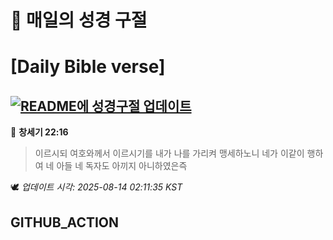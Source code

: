 # 🙏 매일의 성경 구절
# [Daily Bible verse]
## [![README에 성경구절 업데이트](https://github.com/DONGSUKA/first_test/actions/workflows/update-readme-bible.yml/badge.svg)](https://github.com/DONGSUKA/first_test/actions/workflows/update-readme-bible.yml)
<!-- START_BIBLE_VERSE -->
📖 **창세기 22:16**
> 이르시되 여호와께서 이르시기를 내가 나를 가리켜 맹세하노니 네가 이같이 행하여 네 아들 네 독자도 아끼지 아니하였은즉

🕊️ _업데이트 시각: 2025-08-14 02:11:35 KST_
  <!-- END_BIBLE_VERSE -->
## GITHUB_ACTION
